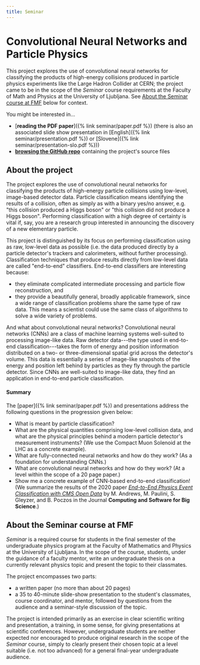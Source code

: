 ```yaml
---
title: Seminar
---
```

# Convolutional Neural Networks and Particle Physics
This project explores the use of convolutional neural networks for classifying the products of high-energy collisions produced in particle physics experiments like the Large Hadron Collider at CERN; the project came to be in the scope of the *Seminar* course requirements at the Faculty of Math and Physics at the University of Ljubljana. See [About the Seminar course at FMF](#about-the-seminar-course-at-fmf) below for context. 

You might be interested in...

- [**reading the PDF paper**]({% link seminar/paper.pdf %}) (there is also an associated slide show presentation in [English]({% link seminar/presentation.pdf %}) or [Slovene]({% link seminar/presentation-slo.pdf %}))
- [**browsing the GitHub repo**](https://github.com/ejmastnak/fmf-seminar)  containing the project's source files

## About the project
The project explores the use of convolutional neural networks for classifying the products of high-energy particle collisions using low-level, image-based detector data. Particle classification means identifying the results of a collision, often as simply as with a binary yes/no answer, e.g. "this collision produced a Higgs boson" or "this collision did not produce a Higgs boson". Performing classification with a high degree of certainty is vital if, say, you are a research group interested in announcing the discovery of a new elementary particle.

This project is distinguished by its focus on performing classification using as raw, low-level data as possible (i.e. the data produced directly by a particle detector's trackers and calorimeters, without further processing). Classification techniques that produce results directly from low-level data are called "end-to-end" classifiers. End-to-end classifiers are interesting because:
- they eliminate complicated intermediate processing and particle flow reconstruction, and
- they provide a beautifully general, broadly applicable framework, since a wide range of classification problems share the same type of raw data. This means a scientist could use the same class of algorithms to solve a wide variety of problems.

And what about convolutional neural networks? Convolutional neural networks (CNNs) are a class of machine learning systems well-suited to processing image-like data. Raw detector data---the type used in end-to-end classification---takes the form of energy and position information distributed on a two- or three-dimensional spatial grid across the detector's volume. This data is essentially a series of image-like snapshots of the energy and position left behind by particles as they fly through the particle detector. Since CNNs are well-suited to image-like data, they find an application in end-to-end particle classification.

#### Summary
The [paper]({% link seminar/paper.pdf %}) and presentations address the following questions in the progression given below:
- What is meant by particle classification?
- What are the physical quantities comprising low-level collision data, and what are the physical principles behind a modern particle detector's measurement instruments? (We use the Compact Muon Solenoid at the LHC as a concrete example).
- What are fully-connected neural networks and how do they work? (As a foundation for understanding CNNs.)
- What are convolutional neural networks and how do they work? (At a level within the scope of a 20 page paper.)
- Show me a concrete example of CNN-based end-to-end classification! (We summarize the results of the 2020 paper [*End-to-End Physics Event Classification with CMS Open Data*](https://link.springer.com/article/10.1007/s41781-020-00038-8) by M. Andrews, M. Paulini, S. Gleyzer, and B. Poczos in the Journal **Computing and Software for Big Science**.)



## About the Seminar course at FMF
*Seminar* is a required course for students in the final semester of the undergraduate physics program at the Faculty of Mathematics and Physics at the University of Ljubljana. In the scope of the course, students, under the guidance of a faculty mentor, write an undergraduate thesis on a currently relevant physics topic and present the topic to their classmates. 

The project encompasses two parts:

- a written paper (no more than about 20 pages)
- a 35 to 40-minute slide-show presentation to the student's classmates, course coordinator, and mentor, followed by questions from the audience and a seminar-style discussion of the topic.

The project is intended primarily as an exercise in clear scientific writing and presentation, a training, in some sense, for giving presentations at scientific conferences. However, undergraduate students are neither expected nor encouraged to produce original research in the scope of the *Seminar* course, simply to clearly present their chosen topic at a level suitable (i.e. not too advanced) for a general final-year undergraduate audience.

